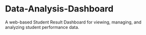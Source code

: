 # Data-Analysis-Dashboard
A web-based Student Result Dashboard for viewing, managing, and analyzing student performance data.
